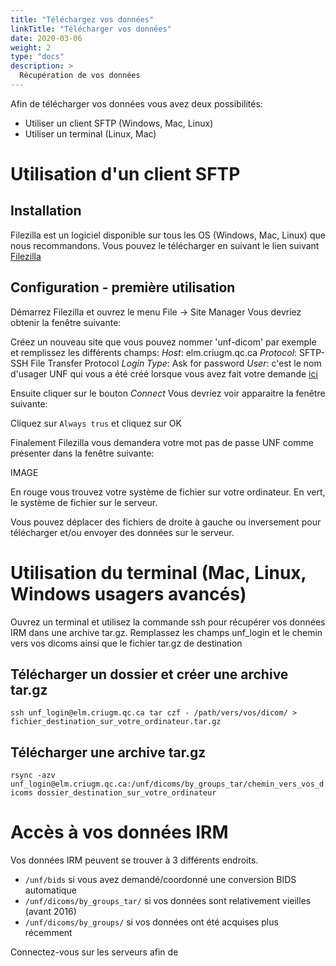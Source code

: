 ```yaml
---
title: "Téléchargez vos données"
linkTitle: "Télécharger vos données"
date: 2020-03-06
weight: 2
type: "docs"
description: >
  Récupération de vos données
---
```


Afin de télécharger vos données vous avez deux possibilités:
- Utiliser un client SFTP (Windows, Mac, Linux)
- Utiliser un terminal (Linux, Mac)

# Utilisation d'un client SFTP

## Installation

Filezilla est un logiciel disponible sur tous les OS (Windows, Mac, Linux) que nous recommandons. Vous pouvez le télécharger en suivant le lien suivant [Filezilla](​https://filezilla-project.org/​)

## Configuration - première utilisation

Démarrez Filezilla et ouvrez le menu File -> Site Manager
Vous devriez obtenir la fenêtre suivante:


Créez un nouveau site que vous pouvez nommer 'unf-dicom' par exemple et remplissez les différents champs:
*Host*: elm.criugm.qc.ca
*Protocol*: SFTP-SSH File Transfer Protocol
*Login Type*: Ask for password
*User*: c'est le nom d'usager UNF qui vous a été créé lorsque vous avez fait votre demande [ici]()

Ensuite cliquer sur le bouton *Connect*
Vous devriez voir apparaitre la fenêtre suivante:

Cliquez sur `Always trus` et cliquez sur OK

Finalement Filezilla vous demandera votre mot pas de passe UNF comme présenter dans la fenêtre suivante:

IMAGE

En rouge vous trouvez votre système de fichier sur votre ordinateur.
En vert, le système de fichier sur le serveur.

Vous pouvez déplacer des fichiers de droite à gauche ou inversement pour télécharger et/ou envoyer des données sur le serveur.

# Utilisation du terminal (Mac, Linux, Windows usagers avancés)

Ouvrez un terminal et utilisez la commande ssh pour récupérer vos données IRM dans une archive tar.gz. Remplassez les champs unf_login et le chemin vers vos dicoms ainsi que le fichier tar.gz de destination

## Télécharger un dossier et créer une archive tar.gz
`ssh unf_login@elm.criugm.qc.ca tar czf - /path/vers/vos/dicom/ > fichier_destination_sur_votre_ordinateur.tar.gz`

## Télécharger une archive tar.gz

`rsync -azv unf_login@elm.criugm.qc.ca:/unf/dicoms/by_groups_tar/chemin_vers_vos_dicoms dossier_destination_sur_votre_ordinateur`

# Accès à vos données IRM

Vos données IRM peuvent se trouver à 3 différents endroits.

- `/unf/bids` si vous avez demandé/coordonné une conversion BIDS automatique
- `/unf/dicoms/by_groups_tar/` si vos données sont relativement vieilles (avant 2016)
- `/unf/dicoms/by_groups/` si vos données ont été acquises plus récemment

Connectez-vous sur les serveurs afin de
